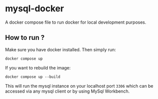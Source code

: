 # mysql-docker

A docker compose file to run docker for local development purposes.

## How to run ?

Make sure you have docker installed. Then simply run:
```
docker compose up
```

If you want to rebuild the image:
```
docker compose up --build
```

This will run the mysql instance on your localhost port `3306` which can be accessed via any mysql client or by using MySql Workbench.
